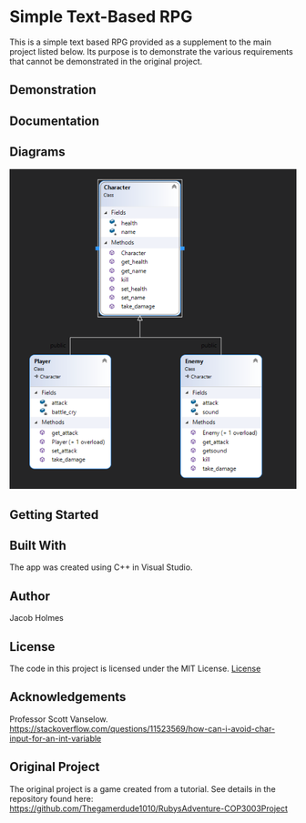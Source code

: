 # Simple Text-Based RPG
This is a simple text based RPG provided as a supplement to the main project listed below. Its purpose is to demonstrate the various requirements that cannot be demonstrated in the original project.

## Demonstration

## Documentation

## Diagrams
![Class Diagram](ClassDiagramPic.png)

## Getting Started

## Built With
The app was created using C++ in Visual Studio.

## Author
Jacob Holmes

## License
The code in this project is licensed under the MIT License. [License](LICENSE)
## Acknowledgements
Professor Scott Vanselow.
<br /> https://stackoverflow.com/questions/11523569/how-can-i-avoid-char-input-for-an-int-variable

## Original Project
The original project is a game created from a tutorial. See details in the repository found here: https://github.com/Thegamerdude1010/RubysAdventure-COP3003Project
